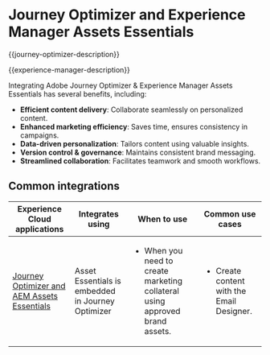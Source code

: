 ---
---

# Journey Optimizer and Experience Manager Assets Essentials

{{journey-optimizer-description}}

{{experience-manager-description}}

Integrating Adobe Journey Optimizer & Experience Manager Assets Essentials has several benefits, including:

+ **Efficient content delivery**: Collaborate seamlessly on personalized content.
+ **Enhanced marketing efficiency**: Saves time, ensures consistency in campaigns.
+ **Data-driven personalization**: Tailors content using valuable insights.
+ **Version control & governance**: Maintains consistent brand messaging.
+ **Streamlined collaboration**: Facilitates teamwork and smooth workflows.

## Common integrations

<table>
    <thead>
        <tr>
            <th>Experience Cloud applications</th>
            <th>Integrates using</th>
            <th>When to use</th>
            <th>Common use cases</th>
        </tr>
    </thead>
    <tbody>
        <tr>
            <td><a href="https://experienceleague.adobe.com/docs/journey-optimizer-learn/tutorials/email-channel/create-content-with-the-email-designer.html?lang=en" target="_blank" rel="noreferrer">Journey Optimizer and AEM Assets Essentials</a></td>
            <td>Asset Essentials is embedded in Journey Optimizer</td>
            <td>
                <ul>
                    <li>When you need to create marketing collateral using approved brand assets.</li>
                </ul>
            </td>
            <td>
                <ul><li>Create content with the Email Designer.</li></ul>
            </td>
        </tr>        
    </tbody>          
</table>

